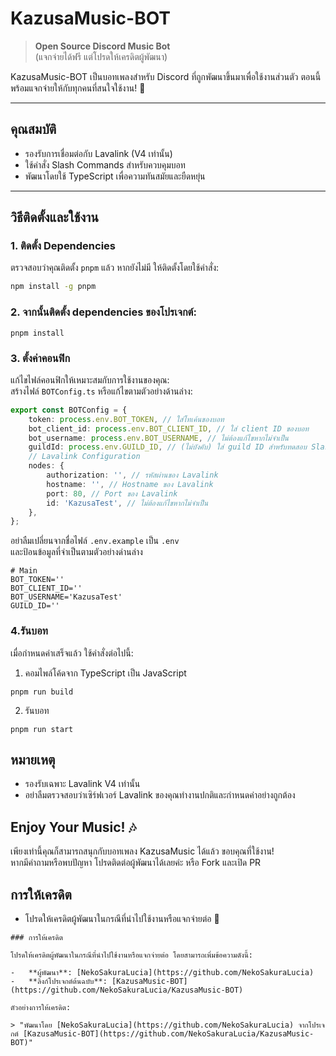 # KazusaMusic-BOT

> **Open Source Discord Music Bot**  
> (แจกจ่ายได้ฟรี แต่โปรดให้เครดิตผู้พัฒนา)

KazusaMusic-BOT เป็นบอทเพลงสำหรับ Discord ที่ถูกพัฒนาขึ้นมาเพื่อใช้งานส่วนตัว ตอนนี้พร้อมแจกจ่ายให้กับทุกคนที่สนใจใช้งาน! 🎵

---

## คุณสมบัติ

-   รองรับการเชื่อมต่อกับ Lavalink (V4 เท่านั้น)
-   ใช้คำสั่ง Slash Commands สำหรับควบคุมบอท
-   พัฒนาโดยใช้ TypeScript เพื่อความทันสมัยและยืดหยุ่น

---

## วิธีติดตั้งและใช้งาน

### 1. ติดตั้ง Dependencies

ตรวจสอบว่าคุณติดตั้ง `pnpm` แล้ว หากยังไม่มี ให้ติดตั้งโดยใช้คำสั่ง:

```bash
npm install -g pnpm
```

### 2. จากนั้นติดตั้ง dependencies ของโปรเจกต์:

```base
pnpm install
```

### 3. ตั้งค่าคอนฟิก

แก้ไขไฟล์คอนฟิกให้เหมาะสมกับการใช้งานของคุณ: <br/>
สร้างไฟล์ `BOTConfig.ts` หรือแก้ไขตามตัวอย่างด้านล่าง:

```ts
export const BOTConfig = {
    token: process.env.BOT_TOKEN, // ใส่โทเค้นของบอท
    bot_client_id: process.env.BOT_CLIENT_ID, // ใส่ client ID ของบอท
    bot_username: process.env.BOT_USERNAME, // ไม่ต้องแก้ไขหากไม่จำเป็น
    guildId: process.env.GUILD_ID, // (ไม่บังคับ) ใส่ guild ID สำหรับทดสอบ Slash Commands
    // Lavalink Configuration
    nodes: {
        authorization: '', // รหัสผ่านของ Lavalink
        hostname: '', // Hostname ของ Lavalink
        port: 80, // Port ของ Lavalink
        id: 'KazusaTest', // ไม่ต้องแก้ไขหากไม่จำเป็น
    },
};
```

อย่าลืมเปลี่ยนจากชื่อไฟล์ `.env.example` เป็น `.env` <br /> และป้อนข้อมูลที่จำเป็นตามตัวอย่างด่านล่าง

```env
# Main
BOT_TOKEN=''
BOT_CLIENT_ID=''
BOT_USERNAME='KazusaTest'
GUILD_ID=''
```

### 4.รันบอท

เมื่อกำหนดค่าเสร็จแล้ว ใช้คำสั่งต่อไปนี้: <br/>

1. คอมไพล์โค้ดจาก TypeScript เป็น JavaScript

```base
pnpm run build
```

2. รันบอท

```base
pnpm run start
```

## หมายเหตุ

-   รองรับเฉพาะ Lavalink V4 เท่านั้น
-   อย่าลืมตรวจสอบว่าเซิร์ฟเวอร์ Lavalink ของคุณทำงานปกติและกำหนดค่าอย่างถูกต้อง

## Enjoy Your Music! 🎶

เพียงเท่านี้คุณก็สามารถสนุกกับบอทเพลง KazusaMusic ได้แล้ว ขอบคุณที่ใช้งาน! <br/>
หากมีคำถามหรือพบปัญหา โปรดติดต่อผู้พัฒนาได้เลยค่ะ หรือ Fork และเปิด PR

## การให้เครดิต

-   โปรดให้เครดิตผู้พัฒนาในกรณีที่นำไปใช้งานหรือแจกจ่ายต่อ 🙏

```mdx
### การให้เครดิต

โปรดให้เครดิตผู้พัฒนาในกรณีที่นำไปใช้งานหรือแจกจ่ายต่อ โดยสามารถเพิ่มข้อความดังนี้:

-   **ผู้พัฒนา**: [NekoSakuraLucia](https://github.com/NekoSakuraLucia)
-   **ลิงก์โปรเจกต์ต้นฉบับ**: [KazusaMusic-BOT](https://github.com/NekoSakuraLucia/KazusaMusic-BOT)

ตัวอย่างการให้เครดิต:

> "พัฒนาโดย [NekoSakuraLucia](https://github.com/NekoSakuraLucia) จากโปรเจกต์ [KazusaMusic-BOT](https://github.com/NekoSakuraLucia/KazusaMusic-BOT)"
```
